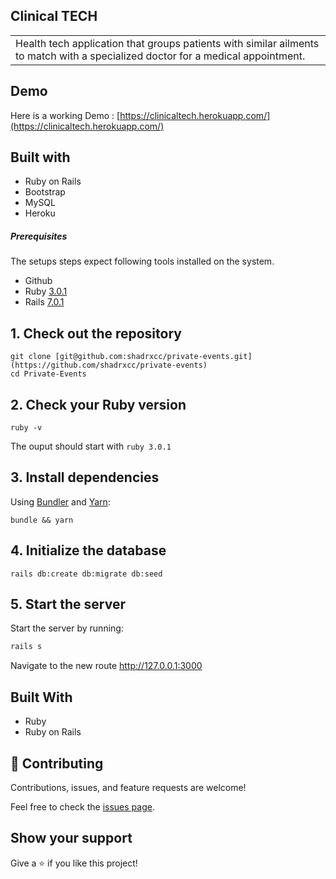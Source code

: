 
## Clinical TECH

<table>
<tr>
<td>
  Health tech application that groups patients with similar ailments to match with a specialized doctor for a medical appointment.
</td>
</tr>
</table>

## Demo

Here is a working Demo : [https://clinicaltech.herokuapp.com/](https://clinicaltech.herokuapp.com/)


## Built with
- Ruby on Rails
- Bootstrap
- MySQL
- Heroku



##### Prerequisites

The setups steps expect following tools installed on the system.

* Github
* Ruby [3.0.1](https://github.com/ruby/ruby/tree/ruby_3_1)
* Rails [7.0.1](https://github.com/rails/rails/tree/v7.0.1)

## 1. Check out the repository

```shell
git clone [git@github.com:shadrxcc/private-events.git](https://github.com/shadrxcc/private-events)
cd Private-Events
```

## 2. Check your Ruby version

```shell
ruby -v
```

The ouput should start with `ruby 3.0.1`

## 3. Install dependencies

Using [Bundler](https://github.com/bundler/bundler) and [Yarn](https://github.com/yarnpkg/yarn):

```shell
bundle && yarn
```

## 4. Initialize the database

```shell
rails db:create db:migrate db:seed
```

## 5. Start the server

Start the server by running:

```ruby
rails s
```

Navigate to the new route <http://127.0.0.1:3000>

## Built With

* Ruby
* Ruby on Rails


## 🤝 Contributing

Contributions, issues, and feature requests are welcome!

Feel free to check the [issues page](https://github.com/Ademola101/private-events/issues).

## Show your support

Give a ⭐️ if you like this project!


